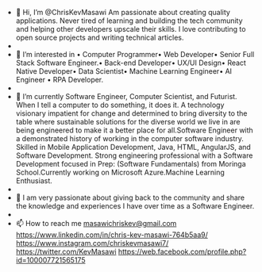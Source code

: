- 👋 Hi, I’m @ChrisKevMasawi Am passionate about creating quality applications. Never tired of learning and building the tech community and helping other developers upscale their skills. I love contributing to open source projects and writing technical articles.
- 
- 👀 I’m interested in • Computer Programmer• Web Developer• Senior Full Stack Software Engineer.• Back-end Developer• UX/UI Design• React Native Developer• Data Scientist• Machine Learning Engineer• AI Engineer • RPA Developer.
-  
- 🌱 I’m currently Software Engineer, Computer Scientist, and Futurist. When I tell a computer to do something, it does it. A technology visionary impatient for change and determined to bring diversity to the table where sustainable solutions for the diverse world we live in are being engineered to make it a better place for all.Software Engineer with a demonstrated history of working in the computer software industry. Skilled in Mobile Application Development, Java, HTML, AngularJS, and Software Development. Strong engineering professional with a Software Development focused in Prep: (Software Fundamentals) from Moringa School.Currently working on Microsoft Azure.Machine Learning Enthusiast.
- 
- 💞️ I am very passionate about giving back to the community and share the knowledge and experiences I have over time as a Software Engineer.
- 
- 📫 How to reach me masawichriskev@gmail.com https://www.linkedin.com/in/chris-kev-masawi-764b5aa9/ https://www.instagram.com/chriskevmasawi7/ https://twitter.com/KevMasawi https://web.facebook.com/profile.php?id=100007721565175

<!---
MasawiKev/MasawiKev is a ✨ special ✨ repository because its `README.md` (this file) appears on your GitHub profile.
You can click the Preview link to take a look at your changes.
--->
